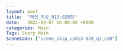 ```yaml
---
layout: post
title:  "메인_회상_013~028장"
date:   2021-02-07 16:00:00 +0000
categories: Main
Tags: Story Main
SceneCode: ["scene_skip_cp013-028_q1_s10"]
---
```

